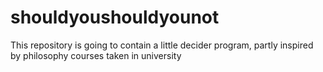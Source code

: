 # shouldyoushouldyounot
This repository is going to contain a little decider program, partly inspired by philosophy courses taken in university
